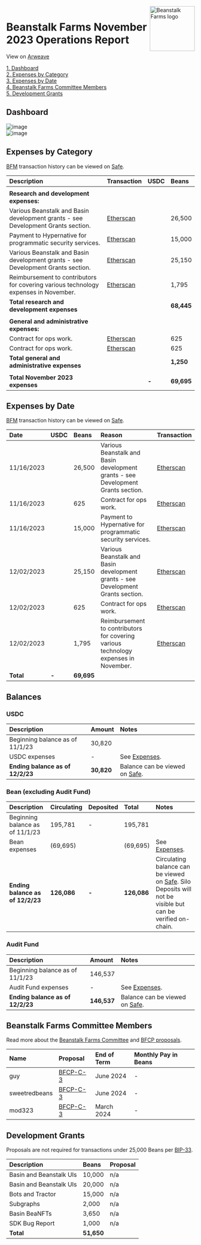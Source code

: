 <img src="https://arweave.net/jT_5PRnlx5T4olxEPanXO9m6ur5ho341aY4cmp9YNuM" alt="Beanstalk Farms logo" align="right" width="120" />

# Beanstalk Farms November 2023 Operations Report

View on [Arweave](https://arweave.net/slVdiT2k-VUUQ6ql-U4Xb5jlkpLXCYln_DMIpO7AH5c)

[1. Dashboard](#dashboard)  
[2. Expenses by Category](#expenses-by-category)  
[3. Expenses by Date](#expenses-by-date)  
[4. Beanstalk Farms Committee Members](#beanstalk-farms-committee-members)  
[5. Development Grants](#development-grants)  

## Dashboard

![image](https://arweave.net/QeZMvG3Ek9Xr4pzY0PiV4cgxTPi2abx5JxmoZTgC9Ps)  
![image](https://arweave.net/o-i-PvL115jvgyQx-Lj0IXmFaFDm4Qpf3bSlfHBzJGk)  

## Expenses by Category

[BFM](https://docs.bean.money/almanac/governance/beanstalk-farms/bfm-dashboard) transaction history can be viewed on [Safe](https://app.safe.global/eth:0x21DE18B6A8f78eDe6D16C50A167f6B222DC08DF7/transactions/history).

| Description                                                                         | Transaction                                                                                             | USDC  | Beans      |
|:------------------------------------------------------------------------------------|:--------------------------------------------------------------------------------------------------------|:------|:-----------|
|                                                                                     |                                                                                                         |       |            |
| **Research and development expenses:**                                              |                                                                                                         |       |            |
| Various Beanstalk and Basin development grants - see Development Grants section.    | [Etherscan](https://etherscan.io/tx/0x287a26ed6eb296e7a77e334b555819649e7b68426789b8e9806004c9cd68331e) |       | 26,500     |
| Payment to Hypernative for programmatic security services.                          | [Etherscan](https://etherscan.io/tx/0x287a26ed6eb296e7a77e334b555819649e7b68426789b8e9806004c9cd68331e) |       | 15,000     |
| Various Beanstalk and Basin development grants - see Development Grants section.    | [Etherscan](https://etherscan.io/tx/0xfdf79ea94ac38f7eb7f4fa48dc2afb583133092750a7c5bb03cc1837e1e374d1) |       | 25,150     |
| Reimbursement to contributors for covering various technology expenses in November. | [Etherscan](https://etherscan.io/tx/0xfdf79ea94ac38f7eb7f4fa48dc2afb583133092750a7c5bb03cc1837e1e374d1) |       | 1,795      |
| **Total research and development expenses**                                         |                                                                                                         |       | **68,445** |
|                                                                                     |                                                                                                         |       |            |
| **General and administrative expenses:**                                            |                                                                                                         |       |            |
| Contract for ops work.                                                              | [Etherscan](https://etherscan.io/tx/0x287a26ed6eb296e7a77e334b555819649e7b68426789b8e9806004c9cd68331e) |       | 625        |
| Contract for ops work.                                                              | [Etherscan](https://etherscan.io/tx/0xfdf79ea94ac38f7eb7f4fa48dc2afb583133092750a7c5bb03cc1837e1e374d1) |       | 625        |
| **Total general and administrative expenses**                                       |                                                                                                         |       | **1,250**  |
|                                                                                     |                                                                                                         |       |            |
| **Total November 2023 expenses**                                                    |                                                                                                         | **-** | **69,695** |

## Expenses by Date

[BFM](https://docs.bean.money/almanac/governance/beanstalk-farms/bfm-dashboard) transaction history can be viewed on [Safe](https://app.safe.global/eth:0x21DE18B6A8f78eDe6D16C50A167f6B222DC08DF7/transactions/history).

| Date       | USDC  | Beans      | Reason                                                                              | Transaction                                                                                             |
|:-----------|:------|:-----------|:------------------------------------------------------------------------------------|:--------------------------------------------------------------------------------------------------------|
| 11/16/2023 |       | 26,500     | Various Beanstalk and Basin development grants - see Development Grants section.    | [Etherscan](https://etherscan.io/tx/0x287a26ed6eb296e7a77e334b555819649e7b68426789b8e9806004c9cd68331e) |
| 11/16/2023 |       | 625        | Contract for ops work.                                                              | [Etherscan](https://etherscan.io/tx/0x287a26ed6eb296e7a77e334b555819649e7b68426789b8e9806004c9cd68331e) |
| 11/16/2023 |       | 15,000     | Payment to Hypernative for programmatic security services.                          | [Etherscan](https://etherscan.io/tx/0x287a26ed6eb296e7a77e334b555819649e7b68426789b8e9806004c9cd68331e) |
| 12/02/2023 |       | 25,150     | Various Beanstalk and Basin development grants - see Development Grants section.    | [Etherscan](https://etherscan.io/tx/0xfdf79ea94ac38f7eb7f4fa48dc2afb583133092750a7c5bb03cc1837e1e374d1) |
| 12/02/2023 |       | 625        | Contract for ops work.                                                              | [Etherscan](https://etherscan.io/tx/0xfdf79ea94ac38f7eb7f4fa48dc2afb583133092750a7c5bb03cc1837e1e374d1) |
| 12/02/2023 |       | 1,795      | Reimbursement to contributors for covering various technology expenses in November. | [Etherscan](https://etherscan.io/tx/0xfdf79ea94ac38f7eb7f4fa48dc2afb583133092750a7c5bb03cc1837e1e374d1) |
| **Total**  | **-** | **69,695** |                                                                                     |                                                                                                         |

## Balances

### USDC

| Description                      | Amount     | Notes                                                                                                             |
|:---------------------------------|:-----------|:------------------------------------------------------------------------------------------------------------------|
| Beginning balance as of 11/1/23  | 30,820     |                                                                                                                   |
| USDC expenses                    | -          | See [Expenses](#expenses-by-category).                                                                            |
| **Ending balance as of 12/2/23** | **30,820** | Balance can be viewed on [Safe](https://app.safe.global/eth:0x21DE18B6A8f78eDe6D16C50A167f6B222DC08DF7/balances). |

### Bean (excluding Audit Fund)

| Description                      | Circulating | Deposited | Total       | Notes                                                                                                                                                                                         |
|:---------------------------------|:------------|:----------|:------------|:----------------------------------------------------------------------------------------------------------------------------------------------------------------------------------------------|
| Beginning balance as of 11/1/23  | 195,781     | -         | 195,781     |                                                                                                                                                                                               |
| Bean expenses                    | (69,695)    |           | (69,695)    | See [Expenses](#expenses-by-category).                                                                                                                                                        |
| **Ending balance as of 12/2/23** | **126,086** | **-**     | **126,086** | Circulating balance can be viewed on [Safe](https://app.safe.global/eth:0x21DE18B6A8f78eDe6D16C50A167f6B222DC08DF7/balances). Silo Deposits will not be visible but can be verified on-chain. |

### Audit Fund

| Description                      | Amount      | Notes                                                                                                             |
|:---------------------------------|:------------|:------------------------------------------------------------------------------------------------------------------|
| Beginning balance as of 11/1/23  | 146,537     |                                                                                                                   |
| Audit Fund expenses              | -           | See [Expenses](#expenses-by-category).                                                                            |
| **Ending balance as of 12/2/23** | **146,537** | Balance can be viewed on [Safe](https://app.safe.global/eth:0x21DE18B6A8f78eDe6D16C50A167f6B222DC08DF7/balances). |

## Beanstalk Farms Committee Members

Read more about the [Beanstalk Farms Committee](https://docs.bean.money/almanac/governance/beanstalk-farms#beanstalk-farms-committee) and [BFCP proposals](https://docs.bean.money/almanac/governance/proposals#bfcp).

| Name          | Proposal                                                                    | End of Term | Monthly Pay in Beans |
|:--------------|:----------------------------------------------------------------------------|:------------|:---------------------|
| guy           | [BFCP-C-3](https://arweave.net/jAKE7eYNIqJOGVsbG5xU8EZDQPKCCXIipFzJo02tMys) | June 2024   | -                    |
| sweetredbeans | [BFCP-C-3](https://arweave.net/jAKE7eYNIqJOGVsbG5xU8EZDQPKCCXIipFzJo02tMys) | June 2024   | -                    |
| mod323        | [BFCP-C-3](https://arweave.net/jAKE7eYNIqJOGVsbG5xU8EZDQPKCCXIipFzJo02tMys) | March 2024  | -                    |

## Development Grants

Proposals are not required for transactions under 25,000 Beans per [BIP-33](https://arweave.net/-iklnExU_oJl3N2Lh0wnnGqeT8cTV0L6d6YOpbn2iKc#governance).

| Description             | Beans      | Proposal |
|:------------------------|:-----------|:---------|
| Basin and Beanstalk UIs | 10,000     | n/a      |
| Basin and Beanstalk UIs | 20,000     | n/a      |
| Bots and Tractor        | 15,000     | n/a      |
| Subgraphs               | 2,000      | n/a      |
| Basin BeaNFTs           | 3,650      | n/a      |
| SDK Bug Report          | 1,000      | n/a      |
| **Total**               | **51,650** |          |
